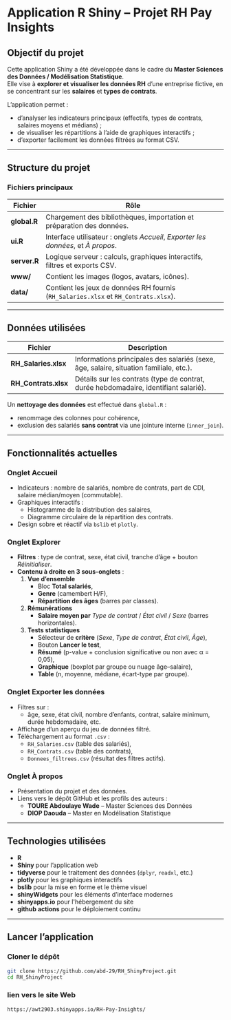 # Application R Shiny – Projet RH Pay Insights

## Objectif du projet
Cette application Shiny a été développée dans le cadre du **Master Sciences des Données / Modélisation Statistique**.  
Elle vise à **explorer et visualiser les données RH** d’une entreprise fictive, en se concentrant sur les **salaires** et **types de contrats**.

L’application permet :
- d’analyser les indicateurs principaux (effectifs, types de contrats, salaires moyens et médians) ;
- de visualiser les répartitions à l’aide de graphiques interactifs ;
- d’exporter facilement les données filtrées au format CSV.

---

## Structure du projet

### Fichiers principaux
| Fichier | Rôle |
|----------|------|
| **global.R** | Chargement des bibliothèques, importation et préparation des données. |
| **ui.R** | Interface utilisateur : onglets *Accueil*, *Exporter les données*, et *À propos*. |
| **server.R** | Logique serveur : calculs, graphiques interactifs, filtres et exports CSV. |
| **www/** | Contient les images (logos, avatars, icônes). |
| **data/** | Contient les jeux de données RH fournis (`RH_Salaries.xlsx` et `RH_Contrats.xlsx`). |

---

## Données utilisées

| Fichier | Description |
|----------|--------------|
| **RH_Salaries.xlsx** | Informations principales des salariés (sexe, âge, salaire, situation familiale, etc.). |
| **RH_Contrats.xlsx** | Détails sur les contrats (type de contrat, durée hebdomadaire, identifiant salarié). |

Un **nettoyage des données** est effectué dans `global.R` :  
- renommage des colonnes pour cohérence,  
- exclusion des salariés **sans contrat** via une jointure interne (`inner_join`).

---

## Fonctionnalités actuelles

### Onglet **Accueil**
- Indicateurs : nombre de salariés, nombre de contrats, part de CDI, salaire médian/moyen (commutable).  
- Graphiques interactifs :
  - Histogramme de la distribution des salaires,
  - Diagramme circulaire de la répartition des contrats.
- Design sobre et réactif via `bslib` et `plotly`.

### Onglet **Explorer**
- **Filtres** : type de contrat, sexe, état civil, tranche d’âge + bouton *Réinitialiser*.  
- **Contenu à droite en 3 sous-onglets** :
  1. **Vue d’ensemble**  
     - Bloc **Total salariés**,  
     - **Genre** (camembert H/F),  
     - **Répartition des âges** (barres par classes).
  2. **Rémunérations**  
     - **Salaire moyen par** *Type de contrat* / *État civil* / *Sexe* (barres horizontales).
  3. **Tests statistiques**  
     - Sélecteur de **critère** (*Sexe*, *Type de contrat*, *État civil*, *Âge*),  
     - Bouton **Lancer le test**,  
     - **Résumé** (p-value + conclusion significative ou non avec α = 0,05),  
     - **Graphique** (boxplot par groupe ou nuage âge–salaire),  
     - **Table** (n, moyenne, médiane, écart-type par groupe).
       
### Onglet **Exporter les données**
- Filtres sur :
  - âge, sexe, état civil, nombre d’enfants, contrat, salaire minimum, durée hebdomadaire, etc.  
- Affichage d’un aperçu du jeu de données filtré.  
- Téléchargement au format `.csv` :
  - `RH_Salaries.csv` (table des salariés),
  - `RH_Contrats.csv` (table des contrats),
  - `Donnees_filtrees.csv` (résultat des filtres actifs).

### Onglet **À propos**
- Présentation du projet et des données.  
- Liens vers le dépôt GitHub et les profils des auteurs :
  - **TOURE Abdoulaye Wade** – Master Sciences des Données  
  - **DIOP Daouda** – Master en Modélisation Statistique

---

## Technologies utilisées
- **R**  
- **Shiny** pour l’application web  
- **tidyverse** pour le traitement des données (`dplyr`, `readxl`, etc.)  
- **plotly** pour les graphiques interactifs  
- **bslib** pour la mise en forme et le thème visuel  
- **shinyWidgets** pour les éléments d’interface modernes
- **shinyapps.io** pour l'hébergement du site
- **github actions** pour le déploiement continu  

---

## Lancer l’application

### Cloner le dépôt
```bash
git clone https://github.com/abd-29/RH_ShinyProject.git
cd RH_ShinyProject
```

### lien vers le site Web
```bash
https://awt2903.shinyapps.io/RH-Pay-Insights/
```
